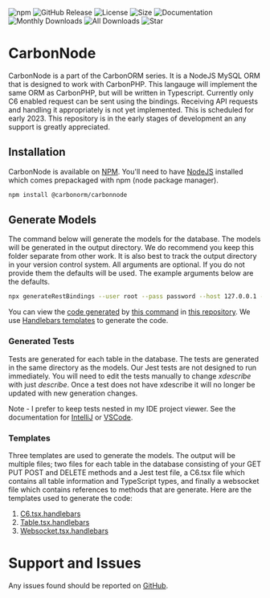 ![npm](https://img.shields.io/npm/v/%40carbonorm%2Fcarbonnode)
![GitHub Release](https://img.shields.io/github/v/release/carbonorm/carbonnode)
![License](https://img.shields.io/packagist/l/carbonorm/carbonnode)
![Size](https://img.shields.io/github/languages/code-size/carbonorm/carbonnode)
![Documentation](https://img.shields.io/website?down_color=lightgrey&down_message=Offline&up_color=green&up_message=Online&url=https%3A%2F%2Fcarbonorm.dev)
![Monthly Downloads](https://img.shields.io/npm/dm/%40carbonorm%2Fcarbonnode)
![All Downloads](https://img.shields.io/npm/dt/%40carbonorm%2Fcarbonnode)
![Star](https://img.shields.io/github/stars/carbonorm/carbonnode?style=social)

# CarbonNode

CarbonNode is a part of the CarbonORM series. It is a NodeJS MySQL ORM that is designed to work with CarbonPHP. This langauge
will implement the same ORM as CarbonPHP, but will be written in Typescript. Currently only C6 enabled request can be sent 
using the bindings. Receiving API requests and handling it appropriately is not yet implemented. This is scheduled for 
early 2023. This repository is in the early stages of development an any support is greatly appreciated.

## Installation

CarbonNode is available on [NPM](https://www.npmjs.com/). You'll need to have [NodeJS](https://nodejs.org/en/) installed 
which comes prepackaged with npm (node package manager). 

```bash
npm install @carbonorm/carbonnode
```

## Generate Models

The command below will generate the models for the database. The models will be generated in the output directory. We do
recommend you keep this folder separate from other work. It is also best to track the output directory in your version 
control system. All arguments are optional. If you do not provide them the defaults will be used. The example arguments
below are the defaults.

```bash
npx generateRestBindings --user root --pass password --host 127.0.0.1 --port 3306 --dbname carbonPHP --prefix carbon_ --output /src/api/rest
```

You can view the [code generated](https://github.com/CarbonORM/CarbonORM.dev/blob/www/src/api/rest/Users.tsx) by 
[this command](https://github.com/CarbonORM/CarbonNode/blob/main/scripts/generateRestBindings.ts) in 
[this repository](git@github.com:CarbonORM/CarbonNode.git). We use [Handlebars templates](https://mustache.github.io/) 
to generate the code.

### Generated Tests

Tests are generated for each table in the database. The tests are generated in the same directory as the models. 
Our Jest tests are not designed to run immediately. You will need to edit the tests manually to change *xdescribe* with just
*describe*. Once a test does not have xdescribe it will no longer be updated with new generation changes.

Note - I prefer to keep tests nested in my IDE project viewer. See the documentation for 
[IntelliJ](https://www.jetbrains.com/help/idea/file-nesting-dialog.html) or 
[VSCode](https://code.visualstudio.com/updates/v1_67#_explorer-file-nesting).

### Templates

Three templates are used to generate the models. The output will be multiple files; two files for each table in the 
database consisting of your GET PUT POST and DELETE methods and a Jest test file, a C6.tsx file which contains all 
table information and TypeScript types, and finally a websocket file which contains references to methods that are 
generate. Here are the templates used to generate the code:

1) [C6.tsx.handlebars](https://github.com/CarbonORM/CarbonNode/blob/main/scripts/assets/handlebars/C6.tsx.handlebars)
2) [Table.tsx.handlebars](https://github.com/CarbonORM/CarbonNode/blob/main/scripts/assets/handlebars/Table.tsx.handlebars)
3) [Websocket.tsx.handlebars](https://github.com/CarbonORM/CarbonNode/blob/main/scripts/assets/handlebars/WsLiveUpdates.tsx.handlebars)


# Support and Issues

Any issues found should be reported on [GitHub](https://github.com/CarbonORM/CarbonNode/issues).

